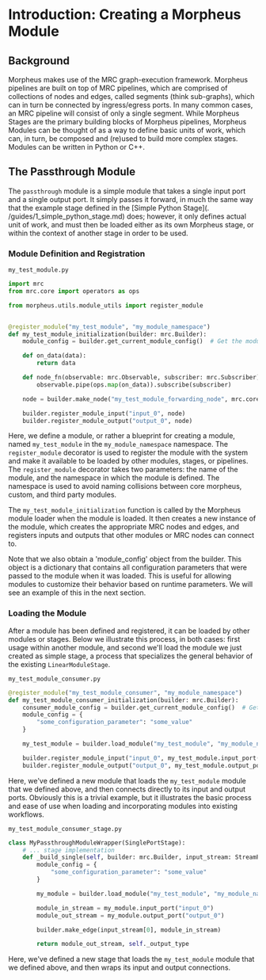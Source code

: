# Introduction: Creating a Morpheus Module

## Background

Morpheus makes use of the MRC graph-execution framework. Morpheus pipelines are built on top of MRC pipelines, which are
comprised of collections of nodes and edges, called segments (think sub-graphs), which can in turn be connected by
ingress/egress ports. In many common cases, an MRC pipeline will consist of only a single segment. While Morpheus
Stages are the primary building blocks of Morpheus pipelines, Morpheus Modules can be thought of as a way to define
basic units of work, which can, in turn, be composed and (re)used to build more complex stages. Modules can be
written in Python or C++.

## The Passthrough Module

The `passthrough` module is a simple module that takes a single input port and a single output port. It simply
passes it forward, in much the same way that the example stage defined in the [Simple Python Stage](.
/guides/1_simple_python_stage.md) does; however, it only defines actual unit of work, and must then be loaded either as
its own Morpheus stage, or within the context of another stage in order to be used.

### Module Definition and Registration

`my_test_module.py`

```python
import mrc
from mrc.core import operators as ops

from morpheus.utils.module_utils import register_module


@register_module("my_test_module", "my_module_namespace")
def my_test_module_initialization(builder: mrc.Builder):
    module_config = builder.get_current_module_config()  # Get the module configuration

    def on_data(data):
        return data

    def node_fn(observable: mrc.Observable, subscriber: mrc.Subscriber):
        observable.pipe(ops.map(on_data)).subscribe(subscriber)

    node = builder.make_node("my_test_module_forwarding_node", mrc.core.operators.build(node_fn))

    builder.register_module_input("input_0", node)
    builder.register_module_output("output_0", node)
```

Here, we define a module, or rather a blueprint for creating a module, named `my_test_module` in the
`my_module_namespace` namespace. The `register_module` decorator is used to register the module with the system and
make it available to be loaded by other modules, stages, or pipelines. The `register_module` decorator takes two
parameters: the name of the module, and the namespace in which the module is defined. The namespace is used to avoid
naming collisions between core morpheus, custom, and third party modules.

The `my_test_module_initialization` function is called by the Morpheus module loader when the module is loaded. It
then creates a new instance of the module, which creates the appropriate MRC nodes and edges, and registers inputs
and outputs that other modules or MRC nodes can connect to.

Note that we also obtain a 'module_config' object from the builder. This object is a dictionary that contains all
configuration parameters that were passed to the module when it was loaded. This is useful for allowing modules to
customize their behavior based on runtime parameters. We will see an example of this in the next section.

### Loading the Module

After a module has been defined and registered, it can be loaded by other modules or stages. Below we
illustrate this process, in both cases: first usage within another module, and second we'll load the module we just
created as simple stage, a process that specializes the general behavior of the existing `LinearModuleStage`.

`my_test_module_consumer.py`

```python
@register_module("my_test_module_consumer", "my_module_namespace")
def my_test_module_consumer_initialization(builder: mrc.Builder):
    consumer_module_config = builder.get_current_module_config()  # Get the module configuration
    module_config = {
        "some_configuration_parameter": "some_value"
    }

    my_test_module = builder.load_module("my_test_module", "my_module_namespace", "module_instance_name", module_config)

    builder.register_module_input("input_0", my_test_module.input_port("input_0"))
    builder.register_module_output("output_0", my_test_module.output_port("output_0"))
```

Here, we've defined a new module that loads the `my_test_module` module that we defined above, and then connects
directly to its input and output ports. Obviously this is a trivial example, but it illustrates the basic process and
ease of use when loading and incorporating modules into existing workflows.

`my_test_module_consumer_stage.py`

```python
class MyPassthroughModuleWrapper(SinglePortStage):
    # ... stage implementation 
    def _build_single(self, builder: mrc.Builder, input_stream: StreamPair) -> StreamPair:
        module_config = {
            "some_configuration_parameter": "some_value"
        }

        my_module = builder.load_module("my_test_module", "my_module_namespace", "module_instance_name", module_config)

        module_in_stream = my_module.input_port("input_0")
        module_out_stream = my_module.output_port("output_0")

        builder.make_edge(input_stream[0], module_in_stream)

        return module_out_stream, self._output_type
```

Here, we've defined a new stage that loads the `my_test_module` module that we defined above, and then wraps its
input and output connections.